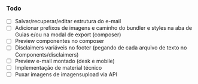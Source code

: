### Todo

- [ ] Salvar/recuperar/editar estrutura do e-mail
- [ ] Adicionar prefixos de imagens e caminho do bundler e styles na aba de Guias e/ou na modal de export (composer)
- [ ] Preview componentes no composer
- [ ] Disclaimers variáveis no footer (pegando de cada arquivo de texto no Components/disclaimers)
- [ ] Preview e-mail montado (desk e mobile)
- [ ] Implementação de material técnico
- [ ] Puxar imagens de imagensupload via API
